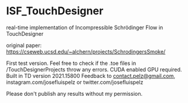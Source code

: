 # ISF_TouchDesigner
real-time implementation of Incompressible Schrödinger Flow in TouchDesigner

original paper: https://cseweb.ucsd.edu/~alchern/projects/SchrodingersSmoke/

First test version.
Feel free to check if the .toe files in /TouchDesignerProjects throw any errors.
CUDA enabled GPU required. Built in TD version 2021.15800
Feedback to contact.pelz@gmail.com, instagram.com/josefluispelz or twitter.com/josefluispelz

Please don't publish any results without my permission.
